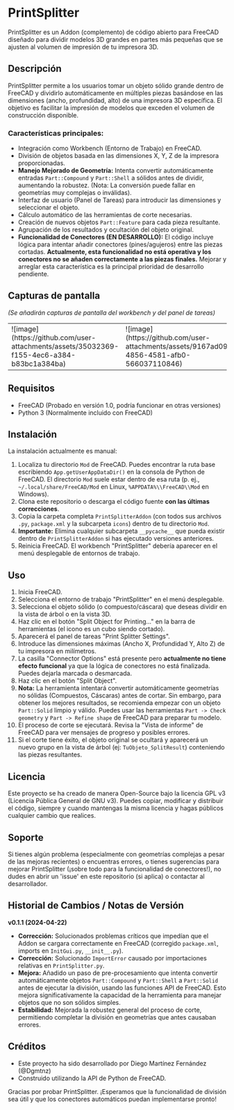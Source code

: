 # PrintSplitter

PrintSplitter es un Addon (complemento) de código abierto para FreeCAD diseñado para dividir modelos 3D grandes en partes más pequeñas que se ajusten al volumen de impresión de tu impresora 3D.

## Descripción

PrintSplitter permite a los usuarios tomar un objeto sólido grande dentro de FreeCAD y dividirlo automáticamente en múltiples piezas basándose en las dimensiones (ancho, profundidad, alto) de una impresora 3D específica. El objetivo es facilitar la impresión de modelos que exceden el volumen de construcción disponible.

### Características principales:
- Integración como Workbench (Entorno de Trabajo) en FreeCAD.
- División de objetos basada en las dimensiones X, Y, Z de la impresora proporcionadas.
- **Manejo Mejorado de Geometría:** Intenta convertir automáticamente entradas `Part::Compound` y `Part::Shell` a sólidos antes de dividir, aumentando la robustez. (Nota: La conversión puede fallar en geometrías muy complejas o inválidas).
- Interfaz de usuario (Panel de Tareas) para introducir las dimensiones y seleccionar el objeto.
- Cálculo automático de las herramientas de corte necesarias.
- Creación de nuevos objetos `Part::Feature` para cada pieza resultante.
- Agrupación de los resultados y ocultación del objeto original.
- **Funcionalidad de Conectores (EN DESARROLLO):** El código incluye lógica para intentar añadir conectores (pines/agujeros) entre las piezas cortadas. **Actualmente, esta funcionalidad no está operativa y los conectores no se añaden correctamente a las piezas finales.** Mejorar y arreglar esta característica es la principal prioridad de desarrollo pendiente.

## Capturas de pantalla

*(Se añadirán capturas de pantalla del workbench y del panel de tareas)*

<table>
  <tr>
    <td>![image](https://github.com/user-attachments/assets/35032369-f155-4ec6-a384-b83bc1a384ba)</td>
    <td>![image](https://github.com/user-attachments/assets/9167ad09-4856-4581-afb0-566037110846)</td>
    <td>![image](https://github.com/user-attachments/assets/045573fd-c622-4ed4-8e08-dc0c87923582)</td>
  </tr>
</table>

## Requisitos

- FreeCAD (Probado en versión 1.0, podría funcionar en otras versiones)
- Python 3 (Normalmente incluido con FreeCAD)

## Instalación

La instalación actualmente es manual:

1.  Localiza tu directorio `Mod` de FreeCAD. Puedes encontrar la ruta base escribiendo `App.getUserAppDataDir()` en la consola de Python de FreeCAD. El directorio `Mod` suele estar dentro de esa ruta (p. ej., `~/.local/share/FreeCAD/Mod` en Linux, `%APPDATA%\\FreeCAD\\Mod` en Windows).
2.  Clona este repositorio o descarga el código fuente **con las últimas correcciones**.
3.  Copia la carpeta completa `PrintSplitterAddon` (con todos sus archivos `.py`, `package.xml` y la subcarpeta `icons`) dentro de tu directorio `Mod`.
4.  **Importante:** Elimina cualquier subcarpeta `__pycache__` que pueda existir dentro de `PrintSplitterAddon` si has ejecutado versiones anteriores.
5.  Reinicia FreeCAD. El workbench "PrintSplitter" debería aparecer en el menú desplegable de entornos de trabajo.

## Uso

1.  Inicia FreeCAD.
2.  Selecciona el entorno de trabajo "PrintSplitter" en el menú desplegable.
3.  Selecciona el objeto sólido (o compuesto/cáscara) que deseas dividir en la vista de árbol o en la vista 3D.
4.  Haz clic en el botón "Split Object for Printing..." en la barra de herramientas (el icono es un cubo siendo cortado).
5.  Aparecerá el panel de tareas "Print Splitter Settings".
6.  Introduce las dimensiones máximas (Ancho X, Profundidad Y, Alto Z) de tu impresora en milímetros.
7.  La casilla "Connector Options" está presente pero **actualmente no tiene efecto funcional** ya que la lógica de conectores no está finalizada. Puedes dejarla marcada o desmarcada.
8.  Haz clic en el botón "Split Object".
9.  **Nota:** La herramienta intentará convertir automáticamente geometrías no sólidas (Compuestos, Cáscaras) antes de cortar. Sin embargo, para obtener los mejores resultados, se recomienda empezar con un objeto `Part::Solid` limpio y válido. Puedes usar las herramientas `Part -> Check geometry` y `Part -> Refine shape` de FreeCAD para preparar tu modelo.
10. El proceso de corte se ejecutará. Revisa la "Vista de informe" de FreeCAD para ver mensajes de progreso y posibles errores.
11. Si el corte tiene éxito, el objeto original se ocultará y aparecerá un nuevo grupo en la vista de árbol (ej: `TuObjeto_SplitResult`) conteniendo las piezas resultantes.

## Licencia

Este proyecto se ha creado de manera Open-Source bajo la licencia GPL v3 (Licencia Pública General de GNU v3). Puedes copiar, modificar y distribuir el código, siempre y cuando mantengas la misma licencia y hagas públicos cualquier cambio que realices.

## Soporte

Si tienes algún problema (especialmente con geometrías complejas a pesar de las mejoras recientes) o encuentras errores, o tienes sugerencias para mejorar PrintSplitter (¡sobre todo para la funcionalidad de conectores!), no dudes en abrir un 'issue' en este repositorio (si aplica) o contactar al desarrollador.

## Historial de Cambios / Notas de Versión

**v0.1.1 (2024-04-22)**

*   **Corrección:** Solucionados problemas críticos que impedían que el Addon se cargara correctamente en FreeCAD (corregido `package.xml`, imports en `InitGui.py`, `__init__.py`).
*   **Corrección:** Solucionado `ImportError` causado por importaciones relativas en `PrintSplitter.py`.
*   **Mejora:** Añadido un paso de pre-procesamiento que intenta convertir automáticamente objetos `Part::Compound` y `Part::Shell` a `Part::Solid` antes de ejecutar la división, usando las funciones API de FreeCAD. Esto mejora significativamente la capacidad de la herramienta para manejar objetos que no son sólidos simples.
*   **Estabilidad:** Mejorada la robustez general del proceso de corte, permitiendo completar la división en geometrías que antes causaban errores.

## Créditos

-   Este proyecto ha sido desarrollado por Diego Martínez Fernández (@Dgmtnz)
-   Construido utilizando la API de Python de FreeCAD.

Gracias por probar PrintSplitter. ¡Esperamos que la funcionalidad de división sea útil y que los conectores automáticos puedan implementarse pronto!
